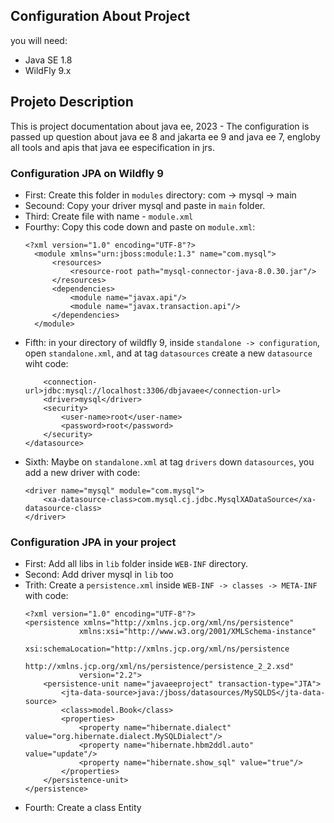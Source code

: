 ## Configuration About Project 

you will need: 

- Java SE 1.8
- WildFly 9.x 

## Projeto Description
 This is project documentation about java ee, 2023 - The configuration is passed up question about java ee 8 and jakarta ee 9 and java ee 7, engloby all tools and apis that java ee especification in jrs. 
 
### Configuration JPA on Wildfly 9 

- First: Create this folder in `modules` directory: com -> mysql -> main
- Secound: Copy your driver mysql and paste in `main` folder. 
- Third: Create file with name - `module.xml`
- Fourthy: Copy this code down and paste on `module.xml`: <br>
  ```
  <?xml version="1.0" encoding="UTF-8"?>
	<module xmlns="urn:jboss:module:1.3" name="com.mysql">
	    <resources>
	        <resource-root path="mysql-connector-java-8.0.30.jar"/>
	    </resources>
	    <dependencies>
	        <module name="javax.api"/>
	        <module name="javax.transaction.api"/>
	    </dependencies>
	</module>
  ```
- Fifth: in your directory of wildfly 9, inside `standalone -> configuration`, open `standalone.xml`, and at tag `datasources` create a new `datasource` wiht code: <br>
    ```<datasource jndi-name="java:jboss/datasources/MySQLDS"                   pool-name="MySQLDS" enabled="true" use-java-context="true">
        <connection-url>jdbc:mysql://localhost:3306/dbjavaee</connection-url>
        <driver>mysql</driver>
        <security>
            <user-name>root</user-name>
            <password>root</password>
        </security>
    </datasource>
    ```
- Sixth: Maybe on `standalone.xml` at tag `drivers` down `datasources`, you add a new driver with code: <br>
    ```
    <driver name="mysql" module="com.mysql">
        <xa-datasource-class>com.mysql.cj.jdbc.MysqlXADataSource</xa-datasource-class>
    </driver>
    ```
                    
### Configuration JPA in your project
- First: Add all libs in `lib` folder inside `WEB-INF` directory. 
- Second: Add driver mysql in `lib` too
- Trith: Create a `persistence.xml` inside `WEB-INF -> classes -> META-INF` with code: <br>
    ```
    <?xml version="1.0" encoding="UTF-8"?>
    <persistence xmlns="http://xmlns.jcp.org/xml/ns/persistence"
                xmlns:xsi="http://www.w3.org/2001/XMLSchema-instance"
                xsi:schemaLocation="http://xmlns.jcp.org/xml/ns/persistence
                                    http://xmlns.jcp.org/xml/ns/persistence/persistence_2_2.xsd"
                version="2.2">
        <persistence-unit name="javaeeproject" transaction-type="JTA">
            <jta-data-source>java:/jboss/datasources/MySQLDS</jta-data-source>
            <class>model.Book</class>
            <properties>
                <property name="hibernate.dialect" value="org.hibernate.dialect.MySQLDialect"/>
                <property name="hibernate.hbm2ddl.auto" value="update"/>
                <property name="hibernate.show_sql" value="true"/>
            </properties>
        </persistence-unit>
    </persistence>
    ```
- Fourth: Create a class Entity
  
  
